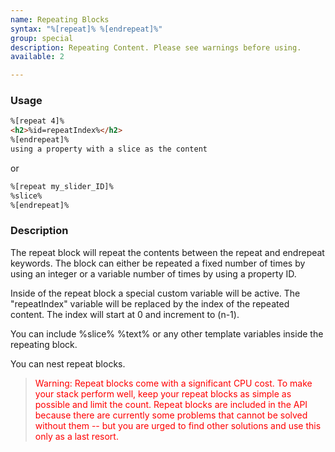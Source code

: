 ```yaml
---
name: Repeating Blocks
syntax: "%[repeat]% %[endrepeat]%"
group: special
description: Repeating Content. Please see warnings before using.
available: 2

---
```




### Usage

```html
%[repeat 4]%
<h2>%id=repeatIndex%</h2>  
%[endrepeat]%
using a property with a slice as the content
```

or

```html
%[repeat my_slider_ID]%
%slice%
%[endrepeat]%
```


### Description

The repeat block will repeat the contents between the repeat and endrepeat keywords. The block can either be repeated a fixed number of times by using an integer or a variable number of times by using a property ID.

Inside of the repeat block a special custom variable will be active. The "repeatIndex" variable will be replaced by the index of the repeated content. The index will start at 0 and increment to (n-1). 

You can include %slice% %text% or any other template variables inside the repeating block. 

You can nest repeat blocks.

 > <span style='color:red !important;'>Warning: Repeat blocks come with a significant CPU cost. To make your stack perform well, keep your repeat blocks as simple as possible and limit the count. Repeat blocks are included in the API because there are currently some problems that cannot be solved without them -- but you are urged to find other solutions and use this only as a last resort.</span>

